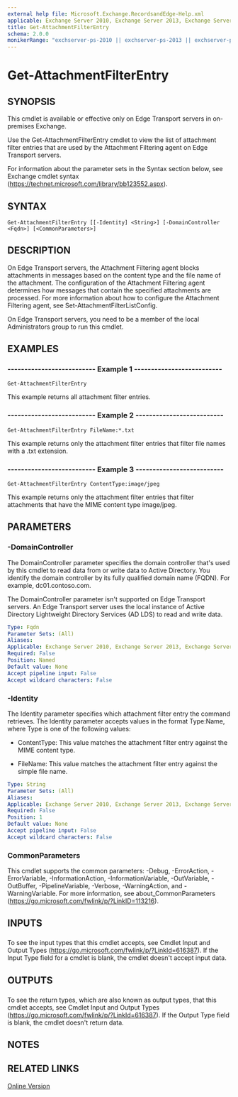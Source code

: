 ```yaml
---
external help file: Microsoft.Exchange.RecordsandEdge-Help.xml
applicable: Exchange Server 2010, Exchange Server 2013, Exchange Server 2016, Exchange Server 2019
title: Get-AttachmentFilterEntry
schema: 2.0.0
monikerRange: "exchserver-ps-2010 || exchserver-ps-2013 || exchserver-ps-2016 || exchserver-ps-2019"
---
```


# Get-AttachmentFilterEntry

## SYNOPSIS
This cmdlet is available or effective only on Edge Transport servers in on-premises Exchange.

Use the Get-AttachmentFilterEntry cmdlet to view the list of attachment filter entries that are used by the Attachment Filtering agent on Edge Transport servers.

For information about the parameter sets in the Syntax section below, see Exchange cmdlet syntax (https://technet.microsoft.com/library/bb123552.aspx).

## SYNTAX

```
Get-AttachmentFilterEntry [[-Identity] <String>] [-DomainController <Fqdn>] [<CommonParameters>]
```

## DESCRIPTION
On Edge Transport servers, the Attachment Filtering agent blocks attachments in messages based on the content type and the file name of the attachment. The configuration of the Attachment Filtering agent determines how messages that contain the specified attachments are processed. For more information about how to configure the Attachment Filtering agent, see Set-AttachmentFilterListConfig.

On Edge Transport servers, you need to be a member of the local Administrators group to run this cmdlet.

## EXAMPLES

### -------------------------- Example 1 --------------------------
```
Get-AttachmentFilterEntry
```

This example returns all attachment filter entries.

### -------------------------- Example 2 --------------------------
```
Get-AttachmentFilterEntry FileName:*.txt
```

This example returns only the attachment filter entries that filter file names with a .txt extension.

### -------------------------- Example 3 --------------------------
```
Get-AttachmentFilterEntry ContentType:image/jpeg
```

This example returns only the attachment filter entries that filter attachments that have the MIME content type image/jpeg.

## PARAMETERS

### -DomainController
The DomainController parameter specifies the domain controller that's used by this cmdlet to read data from or write data to Active Directory. You identify the domain controller by its fully qualified domain name (FQDN). For example, dc01.contoso.com.

The DomainController parameter isn't supported on Edge Transport servers. An Edge Transport server uses the local instance of Active Directory Lightweight Directory Services (AD LDS) to read and write data.

```yaml
Type: Fqdn
Parameter Sets: (All)
Aliases:
Applicable: Exchange Server 2010, Exchange Server 2013, Exchange Server 2016
Required: False
Position: Named
Default value: None
Accept pipeline input: False
Accept wildcard characters: False
```

### -Identity
The Identity parameter specifies which attachment filter entry the command retrieves. The Identity parameter accepts values in the format Type:Name, where Type is one of the following values:

- ContentType: This value matches the attachment filter entry against the MIME content type.

- FileName: This value matches the attachment filter entry against the simple file name.

```yaml
Type: String
Parameter Sets: (All)
Aliases:
Applicable: Exchange Server 2010, Exchange Server 2013, Exchange Server 2016
Required: False
Position: 1
Default value: None
Accept pipeline input: False
Accept wildcard characters: False
```

### CommonParameters
This cmdlet supports the common parameters: -Debug, -ErrorAction, -ErrorVariable, -InformationAction, -InformationVariable, -OutVariable, -OutBuffer, -PipelineVariable, -Verbose, -WarningAction, and -WarningVariable. For more information, see about_CommonParameters (https://go.microsoft.com/fwlink/p/?LinkID=113216).

## INPUTS

###  
To see the input types that this cmdlet accepts, see Cmdlet Input and Output Types (https://go.microsoft.com/fwlink/p/?LinkId=616387). If the Input Type field for a cmdlet is blank, the cmdlet doesn't accept input data.

## OUTPUTS

###  
To see the return types, which are also known as output types, that this cmdlet accepts, see Cmdlet Input and Output Types (https://go.microsoft.com/fwlink/p/?LinkId=616387). If the Output Type field is blank, the cmdlet doesn't return data.

## NOTES

## RELATED LINKS

[Online Version](https://technet.microsoft.com/library/c181b910-b2a3-4e68-8a10-7bb3d2b92ddb.aspx)
